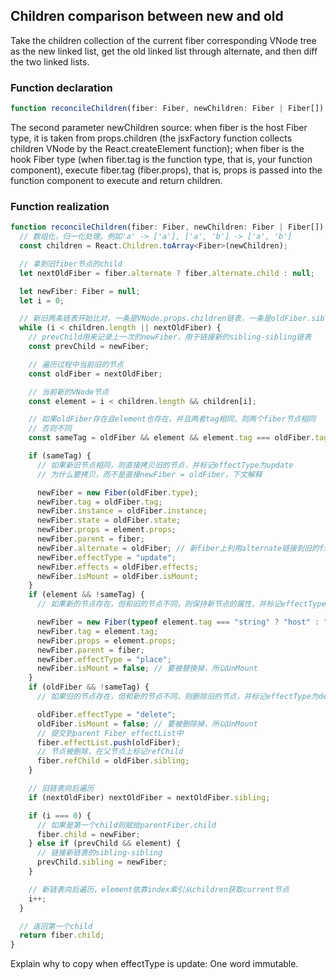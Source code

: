 ## Children comparison between new and old
Take the children collection of the current fiber corresponding VNode tree as the new linked list, get the old linked list through alternate, and then diff the two linked lists.
### Function declaration
```typescript
function reconcileChildren(fiber: Fiber, newChildren: Fiber | Fiber[]): Fiber;
```
The second parameter newChildren source: when fiber is the host Fiber type, it is taken from props.children (the jsxFactory function collects children VNode by the React.createElement function); when fiber is the hook Fiber type (when fiber.tag is the function type, that is, your function component), execute fiber.tag (fiber.props), that is, props is passed into the function component to execute and return children.
### Function realization
```typescript
function reconcileChildren(fiber: Fiber, newChildren: Fiber | Fiber[]) {
  // 数组化，归一化处理。例如'a' -> ['a'], ['a', 'b'] -> ['a', 'b']
  const children = React.Children.toArray<Fiber>(newChildren);

  // 拿到旧fiber节点的child
  let nextOldFiber = fiber.alternate ? fiber.alternate.child : null;

  let newFiber: Fiber = null;
  let i = 0;

  // 新旧两条链表开始比对，一条是VNode.props.children链表，一条是oldFiber.sibling链表
  while (i < children.length || nextOldFiber) {
    // prevChild用来记录上一次的newFiber，用于链接新的sibling-sibling链表
    const prevChild = newFiber;

    // 遍历过程中当前旧的节点
    const oldFiber = nextOldFiber;

    // 当前新的VNode节点
    const element = i < children.length && children[i];

    // 如果oldFiber存在且element也存在，并且两者tag相同，则两个fiber节点相同
    // 否则不同
    const sameTag = oldFiber && element && element.tag === oldFiber.tag;

    if (sameTag) {
      // 如果新旧节点相同，则直接拷贝旧的节点，并标记effectType为update
      // 为什么要拷贝，而不是直接newFiber = oldFiber，下文解释

      newFiber = new Fiber(oldFiber.type);
      newFiber.tag = oldFiber.tag;
      newFiber.instance = oldFiber.instance;
      newFiber.state = oldFiber.state;
      newFiber.props = element.props;
      newFiber.parent = fiber;
      newFiber.alternate = oldFiber; // 新fiber上利用alternate链接到旧的fiber，后续commit:update需要
      newFiber.effectType = "update";
      newFiber.effects = oldFiber.effects;
      newFiber.isMount = oldFiber.isMount;
    }
    if (element && !sameTag) {
      // 如果新的节点存在，但和旧的节点不同，则保持新节点的属性，并标记effectType为place

      newFiber = new Fiber(typeof element.tag === "string" ? "host" : "hook");
      newFiber.tag = element.tag;
      newFiber.props = element.props;
      newFiber.parent = fiber;
      newFiber.effectType = "place";
      newFiber.isMount = false; // 要被替换掉，所以UnMount
    }
    if (oldFiber && !sameTag) {
      // 如果旧的节点存在，但和新的节点不同，则删除旧的节点，并标记effectType为delete

      oldFiber.effectType = "delete";
      oldFiber.isMount = false; // 要被删除掉，所以UnMount
      // 提交到parent Fiber effectList中
      fiber.effectList.push(oldFiber);
      // 节点被删除，在父节点上标记refChild
      fiber.refChild = oldFiber.sibling;
    }

    // 旧链表向后遍历
    if (nextOldFiber) nextOldFiber = nextOldFiber.sibling;

    if (i === 0) {
      // 如果是第一个child则赋给parentFiber.child
      fiber.child = newFiber;
    } else if (prevChild && element) {
      // 链接新链表的sibling-sibling
      prevChild.sibling = newFiber;
    }

    // 新链表向后遍历，element依靠index索引从children获取current节点
    i++;
  }

  // 返回第一个child
  return fiber.child;
}
```
Explain why to copy when effectType is update:
One word immutable.
